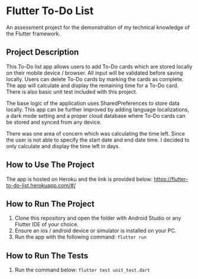 # Flutter To-Do List

An assessment project for the demonstration of my technical knowledge of the Flutter framework.

## Project Description
This To-Do list app allows users to add To-Do cards which are stored locally on their mobile device / browser. All input will be validated before saving locally. Users can delete To-Do cards by marking the cards as complete. The app will calculate and display the remaining time for a To-Do card. There is also basic unit test included with this project.

The base logic of the application uses SharedPreferences to store data locally. This app can be further improved by adding language localizations, a dark mode setting and a proper cloud database where To-Do cards can be stored and synced from any device.

There was one area of concern which was calculating the time left. Since the user is not able to specify the start date and end date time. I decided to only calculate and display the time left in days.

## How to Use The Project
The app is hosted on Heroku and the link is provided below:
https://flutter-to-do-list.herokuapp.com/#/

## How to Run The Project
1. Clone this repository and open the folder with Android Studio or any Flutter IDE of your choice.
2. Ensure an ios / android device or simulator is installed on your PC.
3. Run the app with the following command:
   `flutter run`

## How to Run The Tests
1. Run the command below:
   `flutter test unit_test.dart`





